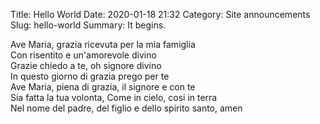 Title: Hello World
Date: 2020-01-18 21:32
Category: Site announcements
Slug: hello-world
Summary: It begins.

Ave Maria, grazia ricevuta per la mia famiglia  
Con risentito e un'amorevole divino  
Grazie chiedo a te, oh signore divino  
In questo giorno di grazia prego per te  
Ave Maria, piena di grazia, il signore e con te  
Sia fatta la tua volonta, Come in cielo, cosi in terra  
Nel nome del padre, del figlio e dello spirito santo, amen  

